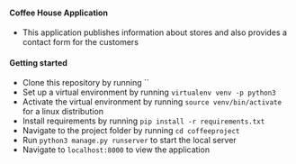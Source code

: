 #### Coffee House Application
- This application publishes information about stores and also provides a contact form for the customers

#### Getting started
- Clone this repository by running ``
- Set up a virtual environment by running `virtualenv venv -p python3`
- Activate the virtual environment by running `source venv/bin/activate` for a linux distribution
- Install requirements by running `pip install -r requirements.txt`
- Navigate to the project folder by running `cd coffeeproject`
- Run `python3 manage.py runserver` to start the local server
- Navigate to `localhost:8000` to view the application